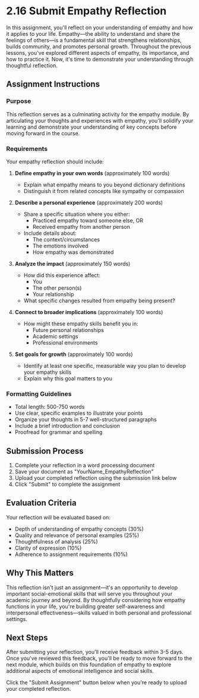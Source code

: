 # 2.16 Submit Empathy Reflection

In this assignment, you'll reflect on your understanding of empathy and how it applies to your life. Empathy—the ability to understand and share the feelings of others—is a fundamental skill that strengthens relationships, builds community, and promotes personal growth. Throughout the previous lessons, you've explored different aspects of empathy, its importance, and how to practice it. Now, it's time to demonstrate your understanding through thoughtful reflection.

## Assignment Instructions

### Purpose
This reflection serves as a culminating activity for the empathy module. By articulating your thoughts and experiences with empathy, you'll solidify your learning and demonstrate your understanding of key concepts before moving forward in the course.

### Requirements
Your empathy reflection should include:

1. **Define empathy in your own words** (approximately 100 words)
   - Explain what empathy means to you beyond dictionary definitions
   - Distinguish it from related concepts like sympathy or compassion

2. **Describe a personal experience** (approximately 200 words)
   - Share a specific situation where you either:
     * Practiced empathy toward someone else, OR
     * Received empathy from another person
   - Include details about:
     * The context/circumstances
     * The emotions involved
     * How empathy was demonstrated

3. **Analyze the impact** (approximately 150 words)
   - How did this experience affect:
     * You
     * The other person(s)
     * Your relationship
   - What specific changes resulted from empathy being present?

4. **Connect to broader implications** (approximately 100 words)
   - How might these empathy skills benefit you in:
     * Future personal relationships
     * Academic settings
     * Professional environments

5. **Set goals for growth** (approximately 100 words)
   - Identify at least one specific, measurable way you plan to develop your empathy skills
   - Explain why this goal matters to you

### Formatting Guidelines
- Total length: 500-750 words
- Use clear, specific examples to illustrate your points
- Organize your thoughts in 5-7 well-structured paragraphs
- Include a brief introduction and conclusion
- Proofread for grammar and spelling

## Submission Process

1. Complete your reflection in a word processing document
2. Save your document as "YourName_EmpathyReflection"
3. Upload your completed reflection using the submission link below
4. Click "Submit" to complete the assignment

## Evaluation Criteria

Your reflection will be evaluated based on:
- Depth of understanding of empathy concepts (30%)
- Quality and relevance of personal examples (25%)
- Thoughtfulness of analysis (25%)
- Clarity of expression (10%)
- Adherence to assignment requirements (10%)

## Why This Matters

This reflection isn't just an assignment—it's an opportunity to develop important social-emotional skills that will serve you throughout your academic journey and beyond. By thoughtfully considering how empathy functions in your life, you're building greater self-awareness and interpersonal effectiveness—skills valued in both personal and professional settings.

## Next Steps

After submitting your reflection, you'll receive feedback within 3-5 days. Once you've reviewed this feedback, you'll be ready to move forward to the next module, which builds on this foundation of empathy to explore additional aspects of emotional intelligence and social skills.

Click the "Submit Assignment" button below when you're ready to upload your completed reflection.
